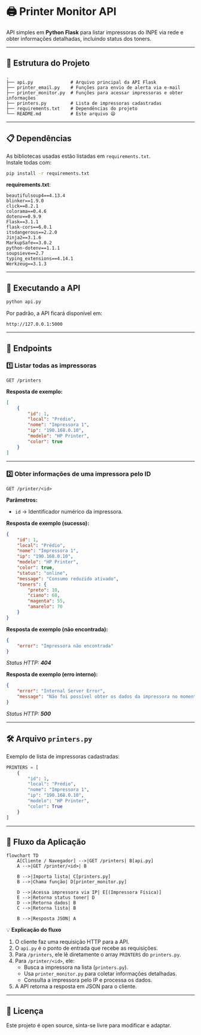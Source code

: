 # 🖨️ Printer Monitor API

API simples em **Python Flask** para listar impressoras do INPE via rede e obter informações detalhadas, incluindo status dos toners.

---

## 📂 Estrutura do Projeto

```
.
├── api.py              # Arquivo principal da API Flask
├── printer_email.py    # Funções para envio de alerta via e-mail
├── printer_monitor.py  # Funções para acessar impressoras e obter informações
├── printers.py         # Lista de impressoras cadastradas
├── requirements.txt    # Dependências do projeto
└── README.md           # Este arquivo 😄
```

---

## 📋 Dependências

As bibliotecas usadas estão listadas em `requirements.txt`.  
Instale todas com:

```bash
pip install -r requirements.txt
```

**requirements.txt**:
```
beautifulsoup4==4.13.4
blinker==1.9.0
click==8.2.1
colorama==0.4.6
dotenv==0.9.9
Flask==3.1.1
flask-cors==6.0.1
itsdangerous==2.2.0
Jinja2==3.1.6
MarkupSafe==3.0.2
python-dotenv==1.1.1
soupsieve==2.7
typing_extensions==4.14.1
Werkzeug==3.1.3
```

---

## 🚀 Executando a API

```bash
python api.py
```

Por padrão, a API ficará disponível em:

```
http://127.0.0.1:5000
```

---

## 📡 Endpoints

### 1️⃣ **Listar todas as impressoras**

```
GET /printers
```

**Resposta de exemplo:**
```json
[
    {
        "id": 1,
        "local": "Prédio",
        "nome": "Impressora 1",
        "ip": "190.168.0.10",
        "modelo": "HP Printer",
        "color": true
    }
]
```

---

### 2️⃣ **Obter informações de uma impressora pelo ID**

```
GET /printer/<id>
```

**Parâmetros:**
- `id` → Identificador numérico da impressora.

**Resposta de exemplo (sucesso):**
```json
{
    "id": 1,
    "local": "Prédio",
    "nome": "Impressora 1",
    "ip": "190.168.0.10",
    "modelo": "HP Printer",
    "color": true,
    "status": "online",
    "message": "Consumo reduzido ativado",
    "toners": {
        "preto": 10,
        "ciano": 60,
        "magenta": 55,
        "amarelo": 70
    }
}
```

**Resposta de exemplo (não encontrada):**
```json
{
    "error": "Impressora não encontrada"
}
```
_Status HTTP: **404**_

**Resposta de exemplo (erro interno):**
```json
{
    "error": "Internal Server Error",
    "message": "Não foi possível obter os dados da impressora no momento"
}
```
_Status HTTP: **500**_

---

## 🛠️ Arquivo `printers.py`

Exemplo de lista de impressoras cadastradas:

```python
PRINTERS = [
    {
        "id": 1,
        "local": "Prédio",
        "nome": "Impressora 1",
        "ip": "190.168.0.10",
        "modelo": "HP Printer",
        "color": True
    }
]
```

---

## 🔄 Fluxo da Aplicação

```mermaid
flowchart TD
    A[Cliente / Navegador] -->|GET /printers| B[api.py]
    A -->|GET /printer/<id>| B

    B -->|Importa lista| C[printers.py]
    B -->|Chama função| D[printer_monitor.py]

    D -->|Acessa impressora via IP| E[(Impressora Física)]
    E -->|Retorna status toner| D
    D -->|Retorna dados| B
    C -->|Retorna lista| B

    B -->|Resposta JSON| A
```

💡 **Explicação do fluxo**  
1. O cliente faz uma requisição HTTP para a API.  
2. O `api.py` é o ponto de entrada que recebe as requisições.  
3. Para `/printers`, ele lê diretamente o array `PRINTERS` do `printers.py`.  
4. Para `/printer/<id>`, ele:
   - Busca a impressora na lista (`printers.py`).  
   - Usa `printer_monitor.py` para coletar informações detalhadas.  
   - Consulta a impressora pelo IP e processa os dados.  
5. A API retorna a resposta em JSON para o cliente.  

---

## 📜 Licença

Este projeto é open source, sinta-se livre para modificar e adaptar.
